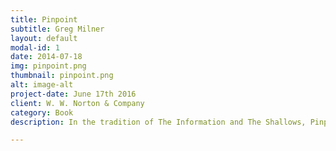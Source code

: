 ```yaml
---
title: Pinpoint 
subtitle: Greg Milner
layout: default
modal-id: 1
date: 2014-07-18
img: pinpoint.png
thumbnail: pinpoint.png
alt: image-alt
project-date: June 17th 2016
client: W. W. Norton & Company 
category: Book
description: In the tradition of The Information and The Shallows, Pinpoint tells the story of GPS and how it is affecting our brains, our technology, and our culture. <a href="http://www.goodreads.com/book/show/26530305-pinpoint">...more</a>

---
```


